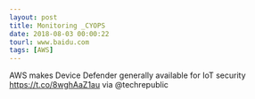 ```yaml
---
layout: post
title: Monitoring _CYOPS
date: 2018-08-03 00:00:22
tourl: www.baidu.com
tags: [AWS]
---
```

AWS makes Device Defender generally available for IoT security https://t.co/8wghAaZ1au via @techrepublic